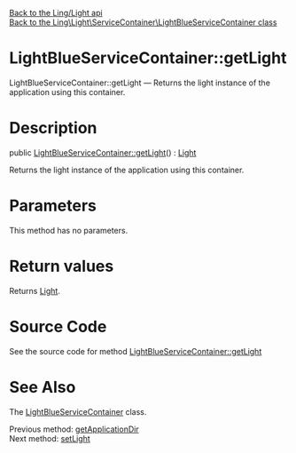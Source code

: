 [Back to the Ling/Light api](https://github.com/lingtalfi/Light/blob/master/doc/api/Ling/Light.md)<br>
[Back to the Ling\Light\ServiceContainer\LightBlueServiceContainer class](https://github.com/lingtalfi/Light/blob/master/doc/api/Ling/Light/ServiceContainer/LightBlueServiceContainer.md)


LightBlueServiceContainer::getLight
================



LightBlueServiceContainer::getLight — Returns the light instance of the application using this container.




Description
================


public [LightBlueServiceContainer::getLight](https://github.com/lingtalfi/Light/blob/master/doc/api/Ling/Light/ServiceContainer/LightBlueServiceContainer/getLight.md)() : [Light](https://github.com/lingtalfi/Light/blob/master/doc/api/Ling/Light/Core/Light.md)




Returns the light instance of the application using this container.




Parameters
================

This method has no parameters.


Return values
================

Returns [Light](https://github.com/lingtalfi/Light/blob/master/doc/api/Ling/Light/Core/Light.md).








Source Code
===========
See the source code for method [LightBlueServiceContainer::getLight](https://github.com/lingtalfi/Light/blob/master/ServiceContainer/LightBlueServiceContainer.php#L48-L51)


See Also
================

The [LightBlueServiceContainer](https://github.com/lingtalfi/Light/blob/master/doc/api/Ling/Light/ServiceContainer/LightBlueServiceContainer.md) class.

Previous method: [getApplicationDir](https://github.com/lingtalfi/Light/blob/master/doc/api/Ling/Light/ServiceContainer/LightBlueServiceContainer/getApplicationDir.md)<br>Next method: [setLight](https://github.com/lingtalfi/Light/blob/master/doc/api/Ling/Light/ServiceContainer/LightBlueServiceContainer/setLight.md)<br>

